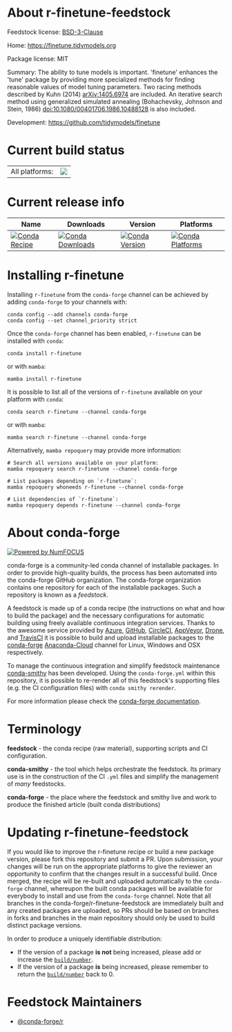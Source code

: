 About r-finetune-feedstock
==========================

Feedstock license: [BSD-3-Clause](https://github.com/conda-forge/r-finetune-feedstock/blob/main/LICENSE.txt)

Home: https://finetune.tidymodels.org

Package license: MIT

Summary: The ability to tune models is important. 'finetune' enhances the 'tune' package by providing more specialized methods for finding reasonable values of model tuning parameters.  Two racing methods described by Kuhn (2014) <arXiv:1405.6974> are included. An iterative search method using generalized simulated annealing (Bohachevsky, Johnson and Stein, 1986) <doi:10.1080/00401706.1986.10488128> is also included.

Development: https://github.com/tidymodels/finetune

Current build status
====================


<table><tr><td>All platforms:</td>
    <td>
      <a href="https://dev.azure.com/conda-forge/feedstock-builds/_build/latest?definitionId=19514&branchName=main">
        <img src="https://dev.azure.com/conda-forge/feedstock-builds/_apis/build/status/r-finetune-feedstock?branchName=main">
      </a>
    </td>
  </tr>
</table>

Current release info
====================

| Name | Downloads | Version | Platforms |
| --- | --- | --- | --- |
| [![Conda Recipe](https://img.shields.io/badge/recipe-r--finetune-green.svg)](https://anaconda.org/conda-forge/r-finetune) | [![Conda Downloads](https://img.shields.io/conda/dn/conda-forge/r-finetune.svg)](https://anaconda.org/conda-forge/r-finetune) | [![Conda Version](https://img.shields.io/conda/vn/conda-forge/r-finetune.svg)](https://anaconda.org/conda-forge/r-finetune) | [![Conda Platforms](https://img.shields.io/conda/pn/conda-forge/r-finetune.svg)](https://anaconda.org/conda-forge/r-finetune) |

Installing r-finetune
=====================

Installing `r-finetune` from the `conda-forge` channel can be achieved by adding `conda-forge` to your channels with:

```
conda config --add channels conda-forge
conda config --set channel_priority strict
```

Once the `conda-forge` channel has been enabled, `r-finetune` can be installed with `conda`:

```
conda install r-finetune
```

or with `mamba`:

```
mamba install r-finetune
```

It is possible to list all of the versions of `r-finetune` available on your platform with `conda`:

```
conda search r-finetune --channel conda-forge
```

or with `mamba`:

```
mamba search r-finetune --channel conda-forge
```

Alternatively, `mamba repoquery` may provide more information:

```
# Search all versions available on your platform:
mamba repoquery search r-finetune --channel conda-forge

# List packages depending on `r-finetune`:
mamba repoquery whoneeds r-finetune --channel conda-forge

# List dependencies of `r-finetune`:
mamba repoquery depends r-finetune --channel conda-forge
```


About conda-forge
=================

[![Powered by
NumFOCUS](https://img.shields.io/badge/powered%20by-NumFOCUS-orange.svg?style=flat&colorA=E1523D&colorB=007D8A)](https://numfocus.org)

conda-forge is a community-led conda channel of installable packages.
In order to provide high-quality builds, the process has been automated into the
conda-forge GitHub organization. The conda-forge organization contains one repository
for each of the installable packages. Such a repository is known as a *feedstock*.

A feedstock is made up of a conda recipe (the instructions on what and how to build
the package) and the necessary configurations for automatic building using freely
available continuous integration services. Thanks to the awesome service provided by
[Azure](https://azure.microsoft.com/en-us/services/devops/), [GitHub](https://github.com/),
[CircleCI](https://circleci.com/), [AppVeyor](https://www.appveyor.com/),
[Drone](https://cloud.drone.io/welcome), and [TravisCI](https://travis-ci.com/)
it is possible to build and upload installable packages to the
[conda-forge](https://anaconda.org/conda-forge) [Anaconda-Cloud](https://anaconda.org/)
channel for Linux, Windows and OSX respectively.

To manage the continuous integration and simplify feedstock maintenance
[conda-smithy](https://github.com/conda-forge/conda-smithy) has been developed.
Using the ``conda-forge.yml`` within this repository, it is possible to re-render all of
this feedstock's supporting files (e.g. the CI configuration files) with ``conda smithy rerender``.

For more information please check the [conda-forge documentation](https://conda-forge.org/docs/).

Terminology
===========

**feedstock** - the conda recipe (raw material), supporting scripts and CI configuration.

**conda-smithy** - the tool which helps orchestrate the feedstock.
                   Its primary use is in the construction of the CI ``.yml`` files
                   and simplify the management of *many* feedstocks.

**conda-forge** - the place where the feedstock and smithy live and work to
                  produce the finished article (built conda distributions)


Updating r-finetune-feedstock
=============================

If you would like to improve the r-finetune recipe or build a new
package version, please fork this repository and submit a PR. Upon submission,
your changes will be run on the appropriate platforms to give the reviewer an
opportunity to confirm that the changes result in a successful build. Once
merged, the recipe will be re-built and uploaded automatically to the
`conda-forge` channel, whereupon the built conda packages will be available for
everybody to install and use from the `conda-forge` channel.
Note that all branches in the conda-forge/r-finetune-feedstock are
immediately built and any created packages are uploaded, so PRs should be based
on branches in forks and branches in the main repository should only be used to
build distinct package versions.

In order to produce a uniquely identifiable distribution:
 * If the version of a package **is not** being increased, please add or increase
   the [``build/number``](https://docs.conda.io/projects/conda-build/en/latest/resources/define-metadata.html#build-number-and-string).
 * If the version of a package **is** being increased, please remember to return
   the [``build/number``](https://docs.conda.io/projects/conda-build/en/latest/resources/define-metadata.html#build-number-and-string)
   back to 0.

Feedstock Maintainers
=====================

* [@conda-forge/r](https://github.com/conda-forge/r/)

